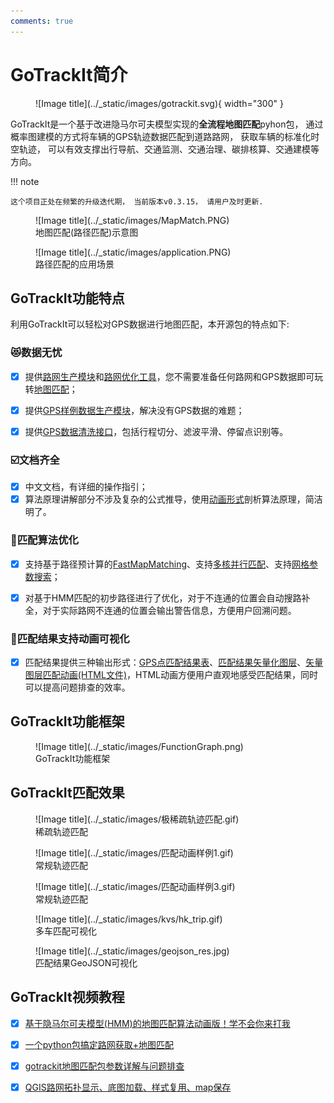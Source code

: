 ```yaml
---
comments: true
---
```


[路网生产模块]: ./路网生产.md
[路网优化工具]: ./路网优化.md
[地图匹配]: ./路径匹配.md
[GPS样例数据生产模块]: ./轨迹生产.md
[GPS数据清洗接口]: ./轨迹处理.md
[动画形式]: https://www.bilibili.com/video/BV1gQ4y1w7dC
[FastMapMatching]: 路径匹配.md#accelerate
[多核并行匹配]: ./路径匹配.md#accelerate
[网格参数搜索]: ./路径匹配.md#accelerate
[GPS点匹配结果表]: ./路径匹配.md#match_res
[匹配结果矢量化图层]: ./路径匹配.md#geojson_show
[矢量图层匹配动画(HTML文件)]: ./路径匹配.md#html_show


# GoTrackIt简介
<figure markdown="span">
  ![Image title](../_static/images/gotrackit.svg){ width="300" }
</figure>

GoTrackIt是一个基于改进隐马尔可夫模型实现的**全流程地图匹配**pyhon包， 通过概率图建模的方式将车辆的GPS轨迹数据匹配到道路路网， 获取车辆的标准化时空轨迹， 可以有效支撑出行导航、交通监测、交通治理、碳排核算、交通建模等方向。

!!! note 
    
    这个项目正处在频繁的升级迭代期， 当前版本v0.3.15， 请用户及时更新.

<figure markdown="span">
  ![Image title](../_static/images/MapMatch.PNG)
  <figcaption>地图匹配(路径匹配)示意图</figcaption>
</figure>

<figure markdown="span">
  ![Image title](../_static/images/application.PNG)
  <figcaption>路径匹配的应用场景</figcaption>
</figure>


## GoTrackIt功能特点
利用GoTrackIt可以轻松对GPS数据进行地图匹配，本开源包的特点如下:

### 😻数据无忧
- [x] 提供[路网生产模块]和[路网优化工具]，您不需要准备任何路网和GPS数据即可玩转[地图匹配]；
- [x] 提供[GPS样例数据生产模块]，解决没有GPS数据的难题；
- [x]  提供[GPS数据清洗接口]，包括行程切分、滤波平滑、停留点识别等。


### ☑️文档齐全
- [x] 中文文档，有详细的操作指引；
- [x] 算法原理讲解部分不涉及复杂的公式推导，使用[动画形式]剖析算法原理，简洁明了。

### 🚀匹配算法优化
- [x] 支持基于路径预计算的[FastMapMatching]、支持[多核并行匹配]、支持[网格参数搜索]；
- [x] 对基于HMM匹配的初步路径进行了优化，对于不连通的位置会自动搜路补全，对于实际路网不连通的位置会输出警告信息，方便用户回溯问题。


### 🌈匹配结果支持动画可视化
- [x] 匹配结果提供三种输出形式：[GPS点匹配结果表]、[匹配结果矢量化图层]、[矢量图层匹配动画(HTML文件)]，HTML动画方便用户直观地感受匹配结果，同时可以提高问题排查的效率。


## GoTrackIt功能框架

<figure markdown="span">
  ![Image title](../_static/images/FunctionGraph.png)
  <figcaption>GoTrackIt功能框架</figcaption>
</figure>

## GoTrackIt匹配效果

<figure markdown="span">
  ![Image title](../_static/images/极稀疏轨迹匹配.gif)
  <figcaption>稀疏轨迹匹配</figcaption>
</figure>


<figure markdown="span">
  ![Image title](../_static/images/匹配动画样例1.gif)
  <figcaption>常规轨迹匹配</figcaption>
</figure>

<figure markdown="span">
  ![Image title](../_static/images/匹配动画样例3.gif)
  <figcaption>常规轨迹匹配</figcaption>
</figure>

<figure markdown="span">
  ![Image title](../_static/images/kvs/hk_trip.gif)
  <figcaption>多车匹配可视化</figcaption>
</figure>

<figure markdown="span">
  ![Image title](../_static/images/geojson_res.jpg)
  <figcaption>匹配结果GeoJSON可视化</figcaption>
</figure>


## GoTrackIt视频教程

- [x] [基于隐马尔可夫模型(HMM)的地图匹配算法动画版！学不会你来打我](https://www.bilibili.com/video/BV1gQ4y1w7dC)

- [x] [一个python包搞定路网获取+地图匹配](https://www.bilibili.com/video/BV1nC411z7Vg)

- [x] [gotrackit地图匹配包参数详解与问题排查](https://www.bilibili.com/video/BV1qK421Y7hV)

- [x] [QGIS路网拓扑显示、底图加载、样式复用、map保存](https://www.bilibili.com/video/BV1Sq421F7QX)
